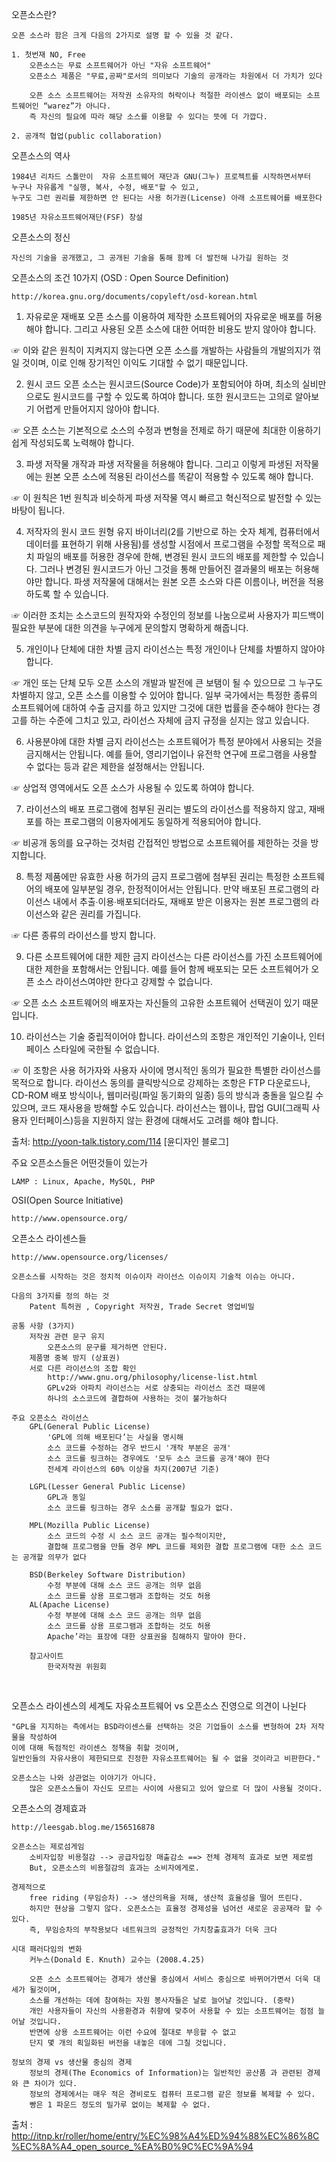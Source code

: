 오픈소스란?

	오픈 소스라 함은 크게 다음의 2가지로 설명 할 수 있을 것 같다.
	
	1. 첫번재 NO, Free
		오픈소스는 무료 소프트웨어가 아닌 "자유 소프트웨어"
		오픈소스 제품은 "무료,공짜"로서의 의미보다 기술의 공개라는 차원에서 더 가치가 있다 
		
		오픈 소스 소프트웨어는 저작권 소유자의 허락이나 적절한 라이센스 없이 배포되는 소프트웨어인 “warez”가 아니다. 
		즉 자신의 필요에 따라 해당 소스를 이용할 수 있다는 뜻에 더 가깝다. 
	
	2. 공개적 협업(public collaboration)

오픈소스의 역사

	1984년 리차드 스톨만이  자유 소프트웨어 재단과 GNU(그누) 프로젝트를 시작하면서부터
	누구나 자유롭게 "실행, 복사, 수정, 배포"할 수 있고,
	누구도 그런 권리를 제한하면 안 된다는 사용 허가권(License) 아래 소프트웨어를 배포한다
	
	1985년 자유소프트웨어재단(FSF) 창설

오픈소스의 정신


	자신의 기술을 공개했고, 그 공개된 기술을 통해 함께 더 발전해 나가길 원하는 것
	
오픈소스의 조건 10가지 (OSD : Open Source Definition)

	http://korea.gnu.org/documents/copyleft/osd-korean.html

1. 자유로운 재배포
오픈 소스를 이용하여 제작한 소프트웨어의 자유로운 배포를 허용해야 합니다. 그리고 사용된 오픈 소스에 대한 어떠한 비용도 받지 않아야 합니다.
 
☞ 이와 같은 원칙이 지켜지지 않는다면 오픈 소스를 개발하는 사람들의 개발의지가 꺾일 것이며, 이로 인해 장기적인 이익도 기대할 수 없기 때문입니다.
 
2. 원시 코드 
오픈 소스는 원시코드(Source Code)가 포함되어야 하며, 최소의 실비만으로도 원시코드를 구할 수 있도록 하여야 합니다. 또한 원시코드는 고의로 알아보기 어렵게 만들어지지 않아야 합니다.
 
☞ 오픈 소스는 기본적으로 소스의 수정과 변형을 전제로 하기 때문에 최대한 이용하기 쉽게 작성되도록 노력해야 합니다.
 
3. 파생 저작물
개작과 파생 저작물을 허용해야 합니다. 그리고 이렇게 파생된 저작물에는 원본 오픈 소스에 적용된 라이선스를 똑같이 적용할 수 있도록 해야 합니다.
 
☞ 이 원칙은 1번 원칙과 비슷하게 파생 저작물 역시 빠르고 혁신적으로 발전할 수 있는 바탕이 됩니다.
 
4. 저작자의 원시 코드 원형 유지
바이너리(2를 기반으로 하는 숫자 체계, 컴퓨터에서 데이터를 표현하기 위해 사용됨)를 생성할 시점에서 프로그램을 수정할 목적으로 패치 파일의 배포를 허용한 경우에 한해, 변경된 원시 코드의 배포를 제한할 수 있습니다. 그러나 변경된 원시코드가 아닌 그것을 통해 만들어진 결과물의 배포는 허용해야만 합니다. 파생 저작물에 대해서는 원본 오픈 소스와 다른 이름이나, 버전을 적용하도록 할 수 있습니다.
 
☞ 이러한 조치는 소스코드의 원작자와 수정인의 정보를 나눔으로써 사용자가 피드백이 필요한 부분에 대한 의견을 누구에게 문의할지 명확하게 해줍니다.
 
5. 개인이나 단체에 대한 차별 금지
라이선스는 특정 개인이나 단체를 차별하지 않아야 합니다.
 
☞ 개인 또는 단체 모두 오픈 소스의 개발과 발전에 큰 보탬이 될 수 있으므로 그 누구도 차별하지 않고, 오픈 소스를 이용할 수 있어야 합니다. 일부 국가에서는 특정한 종류의 소프트웨어에 대하여 수출 금지를 하고 있지만 그것에 대한 법률을 준수해야 한다는 경고를 하는 수준에 그치고 있고, 라이선스 자체에 금지 규정을 싣지는 않고 있습니다.
 
6. 사용분야에 대한 차별 금지
라이선스는 소프트웨어가 특정 분야에서 사용되는 것을 금지해서는 안됩니다. 예를 들어, 영리기업이나 유전학 연구에 프로그램을 사용할 수 없다는 등과 같은 제한을 설정해서는 안됩니다.
 
☞ 상업적 영역에서도 오픈 소스가 사용될 수 있도록 하여야 합니다.
 
7. 라이선스의 배포 
프로그램에 첨부된 권리는 별도의 라이선스를 적용하지 않고, 재배포를 하는 프로그램의 이용자에게도 동일하게 적용되어야 합니다.
 
☞ 비공개 동의를 요구하는 것처럼 간접적인 방법으로 소프트웨어를 제한하는 것을 방지합니다.
 
8. 특정 제품에만 유효한 사용 허가의 금지
프로그램에 첨부된 권리는 특정한 소프트웨어의 배포에 일부분일 경우, 한정적이어서는 안됩니다. 만약 배포된 프로그램의 라이선스 내에서 추출∙이용∙배포되더라도, 재배포 받은 이용자는 원본 프로그램의 라이선스와 같은 권리를 가집니다.
 
☞ 다른 종류의 라이선스를 방지 합니다.
 
9. 다른 소프트웨어에 대한 제한 금지
라이선스는 다른 라이선스를 가진 소프트웨어에 대한 제한을 포함해서는 안됩니다. 예를 들어 함께 배포되는 모든 소프트웨어가 오픈 소스 라이선스여야만 한다고 강제할 수 없습니다.
 
☞ 오픈 소스 소프트웨어의 배포자는 자신들의 고유한 소프트웨어 선택권이 있기 때문입니다.
 
10. 라이선스는 기술 중립적이어야 합니다. 
라이선스의 조항은 개인적인 기술이나, 인터페이스 스타일에 국한될 수 없습니다.
 
☞ 이 조항은 사용 허가자와 사용자 사이에 명시적인 동의가 필요한 특별한 라이선스를 목적으로 합니다. 라이선스 동의를 클릭방식으로 강제하는 조항은 FTP 다운로드나, CD-ROM 배포 방식이나, 웹미러링(파일 동기화의 일종) 등의 방식과 충돌을 일으킬 수 있으며, 코드 재사용을 방해할 수도 있습니다. 라이선스는 웹이나, 팝업 GUI(그래픽 사용자 인터페이스)등을 지원하지 않는 환경에 대해서도 고려를 해야 합니다.


출처: http://yoon-talk.tistory.com/114 [윤디자인 블로그]
 

		

주요 오픈소스들은 어떤것들이 있는가

	LAMP : Linux, Apache, MySQL, PHP

OSI(Open Source Initiative)

	http://www.opensource.org/
	
오픈소스 라이센스들

	http://www.opensource.org/licenses/
	
	오픈소스를 시작하는 것은 정치적 이슈이자 라이선스 이슈이지 기술적 이슈는 아니다.
	
	다음의 3가지를 정의 하는 것
		Patent 특허권 , Copyright 저작권, Trade Secret 영업비밀
	
	공통 사항 (3가지)
		저작권 관련 문구 유지
			오픈소스의 문구를 제거하면 안된다.
		제품명 중복 방지 (상표권)
		서로 다른 라이선스의 조합 확인
			http://www.gnu.org/philosophy/license-list.html
			GPLv2와 아파치 라이선스는 서로 상충되는 라이선스 조건 때문에
			하나의 소스코드에 결합하여 사용하는 것이 불가능하다 
	
	주요 오픈소스 라이선스
		GPL(General Public License)
			'GPL에 의해 배포된다’는 사실을 명시해
			소스 코드를 수정하는 경우 반드시 '개작 부분은 공개'
			소스 코드를 링크하는 경우에도 '모두 소스 코드를 공개'해야 한다
			전세계 라이선스의 60% 이상을 차지(2007년 기준)
		
		LGPL(Lesser General Public License)
			GPL과 동일
			소스 코드를 링크하는 경우 소스를 공개할 필요가 없다.
		
		MPL(Mozilla Public License)
			소스 코드의 수정 시 소스 코드 공개는 필수적이지만,
			결합해 프로그램을 만들 경우 MPL 코드를 제외한 결합 프로그램에 대한 소스 코드는 공개할 의무가 없다
		
		BSD(Berkeley Software Distribution)
			수정 부분에 대해 소스 코드 공개는 의무 없음
			소스 코드를 상용 프로그램과 조합하는 것도 허용
		AL(Apache License)
			수정 부분에 대해 소스 코드 공개는 의무 없음
			소스 코드를 상용 프로그램과 조합하는 것도 허용
			Apache’라는 표장에 대한 상표권을 침해하지 말아야 한다.
	
		참고사이트
			한국저작권 위원회
 

	
오픈소스 라이센스의 세계도 자유소프트웨어 vs 오픈소스 진영으로 의견이 나뉜다

	"GPL을 지지하는 측에서는 BSD라이센스를 선택하는 것은 기업들이 소스를 변형하여 2차 저작물을 작성하여
	이에 대해 독점적인 라이센스 정책을 취할 것이며,
	일반인들의 자유사용이 제한되므로 진정한 자유소프트웨어는 될 수 없을 것이라고 비판한다."
		
	오픈소스는 나와 상관없는 이야기가 아니다. 
		많은 오픈소스들이 자신도 모르는 사이에 사용되고 있어 앞으로 더 많이 사용될 것이다.

		
오픈소스의 경제효과

	http://leesgab.blog.me/156516878 
	
	오픈소스는 제로섬게임
		소비자입장 비용절감 --> 공급자입장 매출감소 ==> 전체 경제적 효과로 보면 제로썸
		But, 오픈소스의 비용절감의 효과는 소비자에게로.
	
	경제적으로 
		free riding (무임승차) --> 생산의욕을 저해, 생산적 효율성을 떨어 뜨린다. 
		하지만 현상을 그렇지 않다. 오픈소스는 효율정 경제성을 넘어선 새로운 공공재라 할 수 있다.
		즉, 무임승차의 부작용보다 네트워크의 긍정적인 가치창출효과가 더욱 크다
	
	시대 패러다임의 변화
		커누스(Donald E. Knuth) 교수는 (2008.4.25)
		
		오픈 소스 소프트웨어는 경제가 생산물 중심에서 서비스 중심으로 바뀌어가면서 더욱 대세가 될것이며,
		소스를 개선하는 데에 참여하는 자원 봉사자들은 날로 늘어날 것입니다. (중략)
		개인 사용자들이 자신의 사용환경과 취향에 맞추어 사용할 수 있는 소프트웨어는 점점 늘어날 것입니다.
		반면에 상용 소프트웨어는 이런 수요에 절대로 부응할 수 없고
		단지 몇 개의 획일화된 버전을 내놓은 데에 그칠 것입니다.
	
	정보의 경제 vs 생산물 중심의 경제
		정보의 경제(The Economics of Information)는 일반적인 공산품 과 관련된 경제와 큰 차이가 있다.
		정보의 경제에서는 매우 적은 경비로도 컴퓨터 프로그램 같은 정보를 복제할 수 있다.
		빵은 1 파운드 정도의 밀가루 없이는 복제할 수 없다.


출처 : http://itnp.kr/roller/home/entry/%EC%98%A4%ED%94%88%EC%86%8C%EC%8A%A4_open_source_%EA%B0%9C%EC%9A%94

